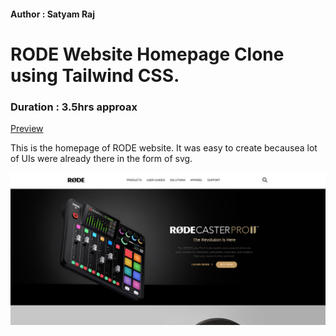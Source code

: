 #### Author : Satyam Raj

# RODE Website Homepage Clone using Tailwind CSS.

### Duration : 3.5hrs approax
[Preview](https://blacktiles.github.io/Tailwind-RODE-Clone/)

This is the homepage of RODE website. It was easy to create becausea lot of UIs were already there in the form of svg.

![Image Preview](rode-thumbnail.png)